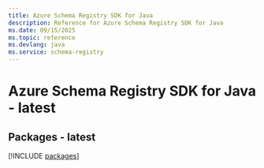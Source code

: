 ```yaml
---
title: Azure Schema Registry SDK for Java
description: Reference for Azure Schema Registry SDK for Java
ms.date: 09/15/2025
ms.topic: reference
ms.devlang: java
ms.service: schema-registry
---
```

# Azure Schema Registry SDK for Java - latest
## Packages - latest
[!INCLUDE [packages](schema-registry-index.md)]